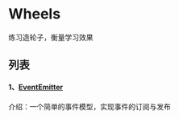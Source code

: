 # Wheels
练习造轮子，衡量学习效果

## 列表
#### **1、[EventEmitter](https://github.com/chenyicai622/Wheels/tree/main/EventEmitter)**
介绍：一个简单的事件模型，实现事件的订阅与发布

